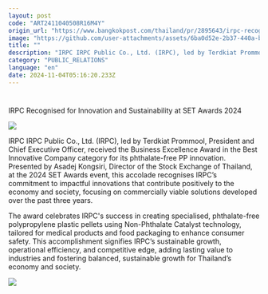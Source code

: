 ```yaml
---
layout: post
code: "ART2411040508R16M4Y"
origin_url: "https://www.bangkokpost.com/thailand/pr/2895643/irpc-recognised-for-innovation-and-sustainability-at-set-awards-2024"
image: "https://github.com/user-attachments/assets/6ba0d52e-2b37-440a-b4e0-02d35202d3a1"
title: ""
description: "IRPC IRPC Public Co., Ltd. (IRPC), led by Terdkiat Prommool, President and Chief Executive Officer, received the Business Excellence Award in the Best Innovative Company category for its phthalate-free PP innovation. Presented by Asadej Kongsiri, Director of the Stock Exchange of Thailand, at the 2024 SET Awards event, this accolade recognises IRPC’s commitment to impactful innovations that contribute positively to the economy and society, focusing on commercially viable solutions developed over the past three years."
category: "PUBLIC_RELATIONS"
language: "en"
date: 2024-11-04T05:16:20.233Z
---
```


# 

IRPC Recognised for Innovation and Sustainability at SET Awards 2024

![](https://github.com/user-attachments/assets/31f6ad64-b1d3-4b8d-9a0a-b7465ef8c450)

IRPC IRPC Public Co., Ltd. (IRPC), led by Terdkiat Prommool, President and Chief Executive Officer, received the Business Excellence Award in the Best Innovative Company category for its phthalate-free PP innovation. Presented by Asadej Kongsiri, Director of the Stock Exchange of Thailand, at the 2024 SET Awards event, this accolade recognises IRPC’s commitment to impactful innovations that contribute positively to the economy and society, focusing on commercially viable solutions developed over the past three years.

The award celebrates IRPC's success in creating specialised, phthalate-free polypropylene plastic pellets using Non-Phthalate Catalyst technology, tailored for medical products and food packaging to enhance consumer safety. This accomplishment signifies IRPC’s sustainable growth, operational efficiency, and competitive edge, adding lasting value to industries and fostering balanced, sustainable growth for Thailand’s economy and society.

![](https://github.com/user-attachments/assets/8793c86b-b21d-45c2-b015-2293658c2691)
